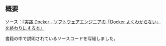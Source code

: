 ## 概要
ソース：[『実践 Docker - ソフトウェアエンジニアの「Docker よくわからない」を終わりにする本』](https://zenn.dev/suzuki_hoge/books/2022-03-docker-practice-8ae36c33424b59)

書籍の中で説明されているソースコードを写経しました。